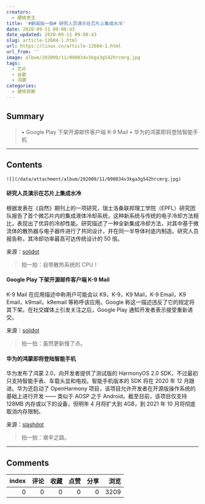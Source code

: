 ```yaml
---
creators:
  - 硬核老王
title: '#新闻拍一拍# 研究人员演示在芯片上集成水冷'
date: 2020-09-11 09:08:43
date_updated: 2020-09-11 09:08:43
slug: article-12604-1.html
url: https://linux.cn/article-12604-1.html
url_from: ''
image: album/202009/11/090834v3kga3g542hrcmrg.jpg
tags:
  - 芯片
  - 谷歌
  - 鸿蒙
categories:
  - 硬核观察
---
```


## Summary

> • Google Play 下架开源邮件客户端 K-9 Mail • 华为的鸿蒙即将登陆智能手机

***

<!-- more -->

## Contents

`![](/data/attachment/album/202009/11/090834v3kga3g542hrcmrg.jpg)`

#### 研究人员演示在芯片上集成水冷

根据发表在《自然》期刊上的一项研究，瑞士洛桑联邦理工学院（EPFL）研究团队报告了首个微芯片内的集成液体冷却系统，这种新系统与传统的电子冷却方法相比，表现出了优异的冷却性能。研究描述了一种全新集成冷却方法，对其中基于微流体的散热器与电子器件进行了共同设计，并在同一半导体衬底内制造。研究人员报告称，其冷却功率最高可达传统设计的 50 倍。

来源：[solidot](https://www.solidot.org/story?sid=65499 "https://www.solidot.org/story?sid=65499")

> 
> 拍一拍：自带散热系统的 CPU！
> 
> 
> 

#### Google Play 下架开源邮件客户端 K-9 Mail

K-9 Mail 在应用描述中称用户可能会以 K9，K-9，K9 Mail，K-9 Email，K9 Email，k9mail，k9email 等称呼该应用。Google 称这一描述违反了它的规定将其下架。在社交媒体上引发关注之后，Google Play 通知开发者表示接受重新递交。

来源：[solidot](https://www.solidot.org/story?sid=65492 "https://www.solidot.org/story?sid=65492")

> 
> 拍一拍：虽然更新慢了点。
> 
> 
> 

#### 华为的鸿蒙即将登陆智能手机

华为发布了鸿蒙 2.0，向开发者提供了测试版的 HarmonyOS 2.0 SDK，不过最初只支持智能手表、车载头显和电视。智能手机版本的 SDK 将在 2020 年 12 月跟进。华为还启动了 OpenHarmony 项目，该项目允许开发者在开源版操作系统的基础上进行开发 —— 类似于 AOSP 之于 Android。截至目前，该项目仅支持 128MB 内存或以下的设备，但明年 4 月将扩大到 4GB，到 2021 年 10 月将彻底取消内存限制。

来源：[slashdot](https://mobile.slashdot.org/story/20/09/10/1346231/huaweis-harmonyos-is-coming-to-smartphones "https://mobile.slashdot.org/story/20/09/10/1346231/huaweis-harmonyos-is-coming-to-smartphones")

> 
> 拍一拍：艰辛之路。
> 
> 
>

***

## Comments


|   index |   评论 |   收藏 |   点赞 |   分享 |   浏览 |
|--------:|-------:|-------:|-------:|-------:|-------:|
|       0 |      0 |      0 |      0 |      0 |   3209 |
